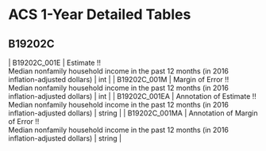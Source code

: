 # ACS 1-Year Detailed Tables

## B19202C

| B19202C_001E | Estimate !!<br>Median nonfamily household income in the past 12 months (in 2016 inflation-adjusted dollars) | int |
| B19202C_001M | Margin of Error !!<br>Median nonfamily household income in the past 12 months (in 2016 inflation-adjusted dollars) | int |
| B19202C_001EA | Annotation of Estimate !!<br>Median nonfamily household income in the past 12 months (in 2016 inflation-adjusted dollars) | string |
| B19202C_001MA | Annotation of Margin of Error !!<br>Median nonfamily household income in the past 12 months (in 2016 inflation-adjusted dollars) | string |

